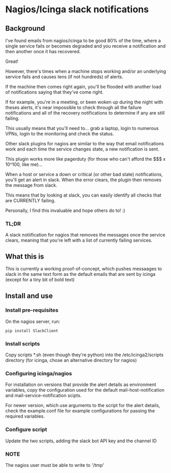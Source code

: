 # Nagios/Icinga slack notifications

## Background

I've found emails from nagios/icinga to be good 80% of the time, where a single service fails or becomes degraded and you receive a notification and then another once it has recovered.

Great!


However, there's times when a machine stops working and/or an underlying service fails and causes tens (if not hundreds) of alerts.

If the machine then comes right again, you'll be flooded with another load of notifications saying that they've come right.

If for example, you're in a meeting, or been woken up during the night with theses alerts, it's near impossible to check through all the failure notifications and all of the recovery notifications to determine if any are still failing.

This usually means that you'll need to... grab a laptop, login to numerous VPNs, login to the monitoring and check the status.

Other slack plugins for nagios are similar to the way that email notifications work and each time the service changes state, a new notification is sent.

This plugin works more like pagerduty (for those who can't afford the $$$ x 10^100, like me)...

When a host or service a down or critical (or other bad state) notifications, you'll get an alert in slack. When the error clears, the plugin then removes the message from slack.

This means that by looking at slack, you can easily identify all checks that are CURRENTLY failing.

Personally, I find this invaluable and hope others do to! :)

### TL;DR

A slack notiification for nagios that removes the messages once the service clears, meaning that you're left with a list of currently failing services.

## What this is

This is currently a working proof-of-concept, which pushes messaages to slack in the same text form as the default emails that are sent by icinga (except for a tiny bit of bold text)

## Install and use

### Install pre-requisites

On the nagios server, run:


    pip install SlackClient


### Install scripts

Copy scripts *.sh (even though they're python) into the /etc/icinga2/scripts directory (for icinga, chose an alternative directory for nagios)

### Configuring icinga/nagios

For installation on versions that provide the alert details as environment variables, copy the configuration used for the default mail-host-notification and mail-service-notification scipts.

For newer version, which use arguments to the script for the alert details, check the example.conf file for example configurations for passing the required variables.

### Configure script

Update the two scripts, adding the slack bot API key and the channel ID


### NOTE

The nagios user must be able to write to '/tmp'

